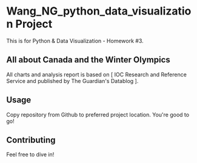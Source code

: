 # Wang_NG_python_data_visualization Project

This is for Python &amp; Data Visualization - Homework #3. 

## All about Canada and the Winter Olympics

All charts and analysis report is based on [ IOC Research and Reference Service and published by The Guardian's Datablog ].


## Usage
Copy repository from Github to preferred project location. You're good to go!


## Contributing
Feel free to dive in!